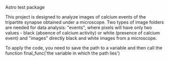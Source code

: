 Astro test package

This project is designed to analyze images of calcium events of the tripartite synapse obtained under a microscope. Two types of image folders are needed for data analysis: "events", where pixels will have only two values - black (absence of calcium activity) or white (presence of calcium event) and "images" directly black and white images from a microscope.

To apply the code, you need to save the path to a variable and then call the function final_func('the variable in which the path lies')
